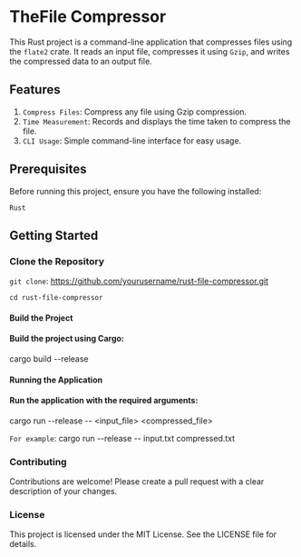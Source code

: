 # TheFile Compressor
This Rust project is a command-line application that compresses files using the `flate2` crate. It reads an input file, compresses it using `Gzip`, and writes the compressed data to an output file.

## Features
1. `Compress Files`: Compress any file using Gzip compression.
2. `Time Measurement`: Records and displays the time taken to compress the file.
3. `CLI Usage`: Simple command-line interface for easy usage.

## Prerequisites
Before running this project, ensure you have the following installed:

`Rust`

## Getting Started
### Clone the Repository
`git clone`: https://github.com/yourusername/rust-file-compressor.git

`cd rust-file-compressor`

#### Build the Project
#### Build the project using Cargo: 
cargo build --release

#### Running the Application
#### Run the application with the required arguments:
cargo run --release -- <input_file> <compressed_file>

`For example`:
cargo run --release -- input.txt compressed.txt 


### Contributing
Contributions are welcome! Please create a pull request with a clear description of your changes.

### License
This project is licensed under the MIT License. See the LICENSE file for details.
